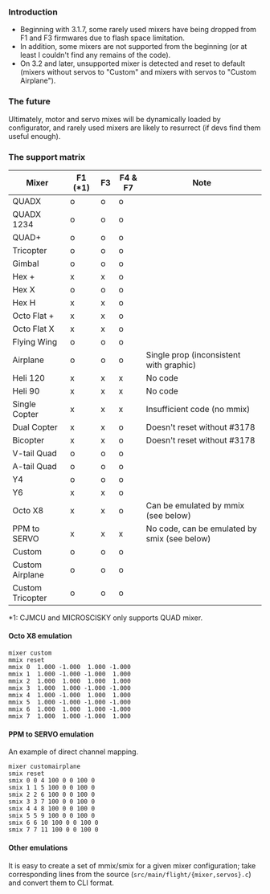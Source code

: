 ### Introduction

- Beginning with 3.1.7, some rarely used mixers have being dropped from F1 and F3 firmwares due to flash space limitation.
- In addition, some mixers are not supported from the beginning (or at least I couldn't find any remains of the code).
- On 3.2 and later, unsupported mixer is detected and reset to default (mixers without servos to "Custom" and mixers with servos to "Custom Airplane").

### The future

Ultimately, motor and servo mixes will be dynamically loaded by configurator, and rarely used mixers are likely to resurrect (if devs find them useful enough).

### The support matrix

| Mixer            | F1 (*1) | F3 | F4 & F7 | Note |
|------------------|---------|----|---------|------|
| QUADX            | o       | o  | o       |      |
| QUADX 1234       | o       | o  | o       |      |
| QUAD+            | o       | o  | o       |      |
| Tricopter        | o       | o  | o       |      |
| Gimbal           | o       | o  | o       |      |
| Hex +            | x       | x  | o       |      |
| Hex X            | o       | o  | o       |      |
| Hex H            | x       | x  | o       |      |
| Octo Flat +      | x       | x  | o       |      |
| Octo Flat X      | x       | x  | o       |      |
| Flying Wing      | o       | o  | o       |      |
| Airplane         | o       | o  | o       | Single prop (inconsistent with graphic)     |
| Heli 120         | x       | x  | x       | No code      |
| Heli 90          | x       | x  | x       | No code     |
| Single Copter    | x       | x  | x       | Insufficient code (no mmix)      |
| Dual Copter      | x       | x  | o       | Doesn't reset without #3178     |
| Bicopter         | x       | x  | o       | Doesn't reset without #3178     |
| V-tail Quad      | o       | o  | o       |      |
| A-tail Quad      | o       | o  | o       |      |
| Y4               | o       | o  | o       |      |
| Y6               | x       | x  | o       |      |
| Octo X8          | x       | x  | o       | Can be emulated by mmix (see below)     |
| PPM to SERVO     | x       | x  | x       | No code, can be emulated by smix (see below)    |
| Custom           | o       | o  | o       |      |
| Custom Airplane  | o       | o  | o       |      |
| Custom Tricopter | o       | o  | o       |      |

*1: CJMCU and MICROSCISKY only supports QUAD mixer.

#### Octo X8 emulation

```
mixer custom
mmix reset
mmix 0  1.000 -1.000  1.000 -1.000
mmix 1  1.000 -1.000 -1.000  1.000
mmix 2  1.000  1.000  1.000  1.000
mmix 3  1.000  1.000 -1.000 -1.000
mmix 4  1.000 -1.000  1.000  1.000
mmix 5  1.000 -1.000 -1.000 -1.000
mmix 6  1.000  1.000  1.000 -1.000
mmix 7  1.000  1.000 -1.000  1.000
```

#### PPM to SERVO emulation

An example of direct channel mapping.

```
mixer customairplane
smix reset
smix 0 0 4 100 0 0 100 0
smix 1 1 5 100 0 0 100 0
smix 2 2 6 100 0 0 100 0
smix 3 3 7 100 0 0 100 0
smix 4 4 8 100 0 0 100 0
smix 5 5 9 100 0 0 100 0
smix 6 6 10 100 0 0 100 0
smix 7 7 11 100 0 0 100 0
```

#### Other emulations

It is easy to create a set of mmix/smix for a given mixer configuration; take corresponding lines from the source (`src/main/flight/{mixer,servos}.c`) and convert them to CLI format.